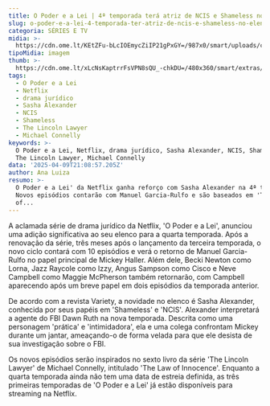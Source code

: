 ```yaml
---
title: O Poder e a Lei | 4ª temporada terá atriz de NCIS e Shameless no elenco
slug: o-poder-e-a-lei-4-temporada-ter-atriz-de-ncis-e-shameless-no-elenco
categoria: SÉRIES E TV
midia: >-
  https://cdn.ome.lt/KEtZFu-bLcIOEmycZiIP21gPxGY=/987x0/smart/uploads/conteudo/fotos/sasha-alexander-o-poder-e-a-lei.png
tipoMidia: imagem
thumb: >-
  https://cdn.ome.lt/xLcNsKaptrrFsVPN8sQU_-chkDU=/480x360/smart/extras/conteudos/lincoln-lawyer.png
tags:
  - O Poder e a Lei
  - Netflix
  - drama jurídico
  - Sasha Alexander
  - NCIS
  - Shameless
  - The Lincoln Lawyer
  - Michael Connelly
keywords: >-
  O Poder e a Lei, Netflix, drama jurídico, Sasha Alexander, NCIS, Shameless,
  The Lincoln Lawyer, Michael Connelly
data: '2025-04-09T21:08:57.205Z'
author: Ana Luiza
resumo: >-
  O Poder e a Lei' da Netflix ganha reforço com Sasha Alexander na 4ª temporada.
  Novos episódios contarão com Manuel Garcia-Rulfo e são baseados em 'The Law
  of...
---
```


A aclamada série de drama jurídico da Netflix, 'O Poder e a Lei', anunciou uma adição significativa ao seu elenco para a quarta temporada. Após a renovação da série, três meses após o lançamento da terceira temporada, o novo ciclo contará com 10 episódios e verá o retorno de Manuel Garcia-Rulfo no papel principal de Mickey Haller. Além dele, Becki Newton como Lorna, Jazz Raycole como Izzy, Angus Sampson como Cisco e Neve Campbell como Maggie McPherson também retornarão, com Campbell aparecendo após um breve papel em dois episódios da temporada anterior.

De acordo com a revista Variety, a novidade no elenco é Sasha Alexander, conhecida por seus papéis em 'Shameless' e 'NCIS'. Alexander interpretará a agente do FBI Dawn Ruth na nova temporada. Descrita como uma personagem 'prática' e 'intimidadora', ela e uma colega confrontam Mickey durante um jantar, ameaçando-o de forma velada para que ele desista de sua investigação sobre o FBI.

Os novos episódios serão inspirados no sexto livro da série 'The Lincoln Lawyer' de Michael Connelly, intitulado 'The Law of Innocence'. Enquanto a quarta temporada ainda não tem uma data de estreia definida, as três primeiras temporadas de 'O Poder e a Lei' já estão disponíveis para streaming na Netflix.
